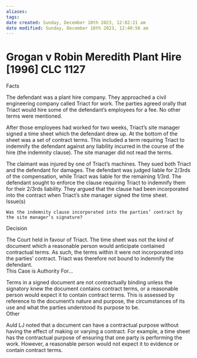 ```yaml
---
aliases: 
tags: 
date created: Sunday, December 10th 2023, 12:02:21 am
date modified: Sunday, December 10th 2023, 12:40:56 am
---
```


# Grogan v Robin Meredith Plant Hire [1996] CLC 1127

Facts

The defendant was a plant hire company. They approached a civil engineering company called Triact for work. The parties agreed orally that Triact would hire some of the defendant’s employees for a fee. No other terms were mentioned.

After those employees had worked for two weeks, Triact’s site manager signed a time sheet which the defendant drew up. At the bottom of the sheet was a set of contract terms. This included a term requiring Triact to indemnify the defendant against any liability incurred in the course of the hire (the indemnity clause). The site manager did not read the terms.

The claimant was injured by one of Triact’s machines. They sued both Triact and the defendant for damages. The defendant was judged liable for 2/3rds of the compensation, while Triact was liable for the remaining 1/3rd. The defendant sought to enforce the clause requiring Triact to indemnify them for their 2/3rds liability. They argued that the clause had been incorporated into the contract when Triact’s site manager signed the time sheet.  
Issue(s)

    Was the indemnity clause incorporated into the parties’ contract by the site manager’s signature?

Decision

The Court held in favour of Triact. The time sheet was not the kind of document which a reasonable person would anticipate contained contractual terms. As such, the terms within it were not incorporated into the parties’ contract. Triact was therefore not bound to indemnify the defendant.  
This Case is Authority For…

Terms in a signed document are not contractually binding unless the signatory knew the document contains contract terms, or a reasonable person would expect it to contain contract terms. This is assessed by reference to the document’s nature and purpose, the circumstances of its use and what the parties understood its purpose to be.  
Other

Auld LJ noted that a document can have a contractual purpose without having the effect of making or varying a contract. For example, a time sheet has the contractual purpose of ensuring that one party is performing the work. However, a reasonable person would not expect it to evidence or contain contract terms.
